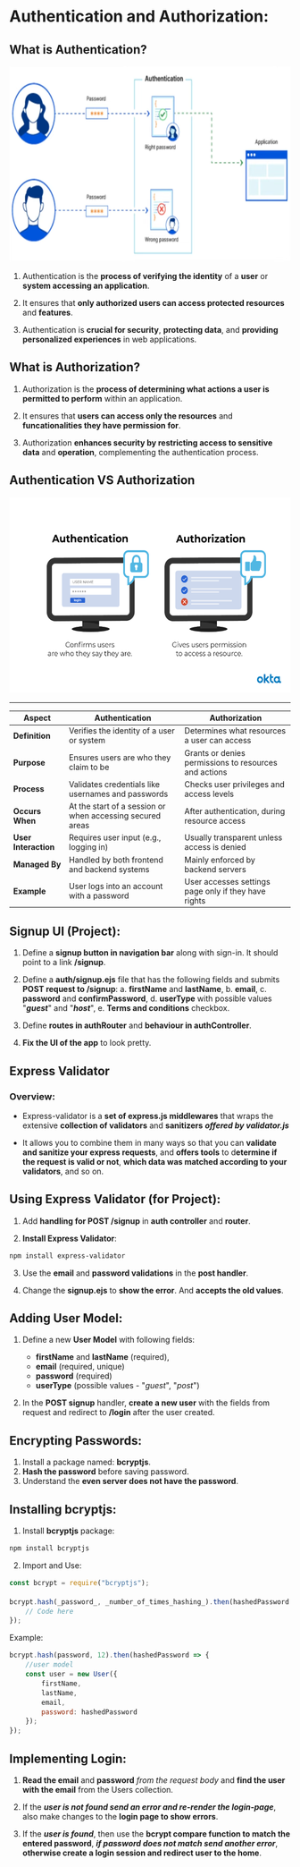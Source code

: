 # Authentication and Authorization:

## What is Authentication?

<img src="authentication.png" height='350px'/>

1. Authentication is the **process of verifying the identity** of a **user** or **system accessing an application**.

2. It ensures that **only authorized users can access protected resources** and **features**.

3. Authentication is **crucial for security**, **protecting data**, and **providing personalized experiences** in web applications.


## What is Authorization?

1. Authorization is the **process of determining what actions a user is permitted to perform** within an application.

2. It ensures that **users can access only the resources** and **funcationalities they have permission for**.

3. Authorization **enhances security by restricting access to sensitive data** and **operation**, complementing the authentication process.


## Authentication VS Authorization

<img src="Authentication_vs_Authorization.png" height="350px" style="background-color: white"/>

---

| Aspect          | Authentication                                      | Authorization                                           |
|-----------------|-----------------------------------------------------|---------------------------------------------------------|
| **Definition**  | Verifies the identity of a user or system           | Determines what resources a user can access             |
| **Purpose**     | Ensures users are who they claim to be              | Grants or denies permissions to resources and actions   |
| **Process**     | Validates credentials like usernames and passwords  | Checks user privileges and access levels                |
| **Occurs When** | At the start of a session or when accessing secured areas | After authentication, during resource access     |
| **User Interaction** | Requires user input (e.g., logging in)        | Usually transparent unless access is denied             |
| **Managed By**  | Handled by both frontend and backend systems        | Mainly enforced by backend servers                      |
| **Example**     | User logs into an account with a password           | User accesses settings page only if they have rights    |


## Signup UI (Project):

1. Define a **signup button in navigation bar** along with sign-in. It should point to a link **/signup**.

2. Define a **auth/signup.ejs** file that has the following fields and submits **POST request to /signup**:
    a. **firstName** and **lastName**,
    b. **email**,
    c. **password** and **confirmPassword**,
    d. **userType** with possible values "***guest***" and "***host***",
    e. **Terms and conditions** checkbox.

3. Define **routes in authRouter** and **behaviour in authController**.

4. **Fix the UI of the app** to look pretty.


## Express Validator

### Overview:

* Express-validator is a **set of express.js middlewares** that wraps the extensive **collection of validators** and **sanitizers** ***offered by validator.js***

* It allows you to combine them in many ways so that you can **validate and sanitize your express requests**, and **offers tools** to d**etermine if the request is valid or not**, **which data was matched according to your validators**, and so on.


## Using Express Validator (for Project):

1. Add **handling for POST /signup** in **auth controller** and **router**.

2. **Install Express Validator**:
```bash
npm install express-validator
```

3. Use the **email** and **password validations** in the **post handler**.

4. Change the **signup.ejs** to **show the error**. And **accepts the old values**.


## Adding User Model:

1. Define a new **User Model** with following fields:
    * **firstName** and **lastName** (required),
    * **email** (required, unique)
    * **password** (required)
    * **userType** (possible values - "*guest*", "*post*")

2. In the **POST signup** handler, **create a new user** with the fields from request and redirect to **/login** after the user created.


## Encrypting Passwords:

1. Install a package named: **bcryptjs**.
2. **Hash the password** before saving password.
3. Understand the **even server does not have the password**.


## Installing bcryptjs:

1. Install **bcryptjs** package:
```bash
npm install bcryptjs
```

2. Import and Use:
```js
const bcrypt = require("bcryptjs");

bcrypt.hash(_password_, _number_of_times_hashing_).then(hashedPassword => {
    // Code here
});
```

Example:
```js
bcrypt.hash(password, 12).then(hashedPassword => {
    //user model
    const user = new User({
        firstName,
        lastName,
        email,
        password: hashedPassword
    });
});
```


## Implementing Login:

1. **Read the email** and **password** *from the request body* and **find the user with the email** from the Users collection.

2. If the ***user is not found send an error and re-render the login-page***, also make changes to the **login page to show errors**.

3. If the ***user is found***, then use the **bcrypt compare function to match the entered password**, ***if password does not match send another error***, **otherwise create a login session and redirect user to the home**.